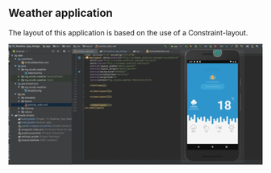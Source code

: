 ## Weather application

The layout of this application is based on the use of a Constraint-layout. 

![Design](linear-layout.gif)

